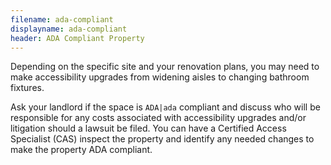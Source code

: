 ```yaml
---
filename: ada-compliant
displayname: ada-compliant
header: ADA Compliant Property
---
```


Depending on the specific site and your renovation plans, you may need to make accessibility upgrades from widening aisles to changing bathroom fixtures.

Ask your landlord if the space is `ADA|ada` compliant and discuss who will be responsible for any costs associated with accessibility upgrades and/or litigation should a lawsuit be filed. You can have a Certified Access Specialist (CAS) inspect the property and identify any needed changes to make the property ADA compliant.
